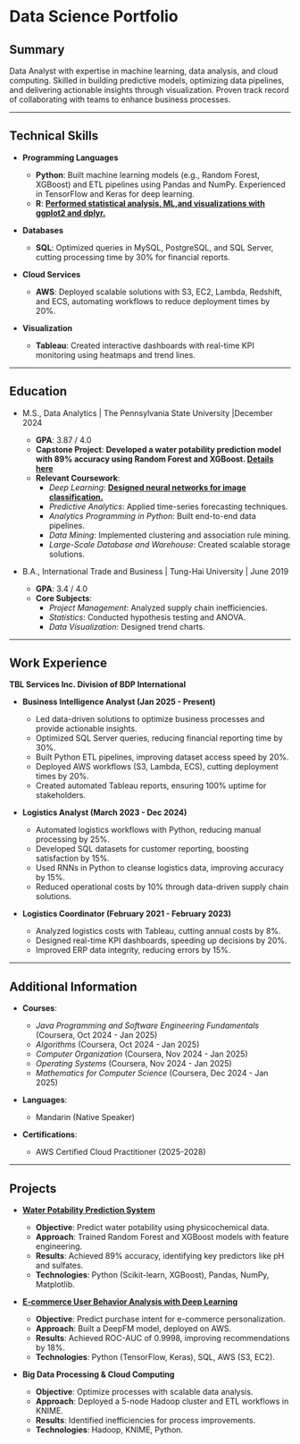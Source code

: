 # Data Science Portfolio

## Summary
Data Analyst with expertise in machine learning, data analysis, and cloud computing. Skilled in building predictive models, optimizing data pipelines, and delivering actionable insights through visualization. Proven track record of collaborating with teams to enhance business processes.

---

## Technical Skills
- **Programming Languages**  
  - **Python**: Built machine learning models (e.g., Random Forest, XGBoost) and ETL pipelines using Pandas and NumPy. Experienced in TensorFlow and Keras for deep learning.  
  - **R**: **[Performed statistical analysis, ML,and visualizations with ggplot2 and dplyr.](https://github.com/MidNight-WaterDrop/Machine-learning-with-R)**

- **Databases**  
  - **SQL**: Optimized queries in MySQL, PostgreSQL, and SQL Server, cutting processing time by 30% for financial reports.

- **Cloud Services**  
  - **AWS**: Deployed scalable solutions with S3, EC2, Lambda, Redshift, and ECS, automating workflows to reduce deployment times by 20%.

- **Visualization**  
  - **Tableau**: Created interactive dashboards with real-time KPI monitoring using heatmaps and trend lines.

---

## Education
- M.S., Data Analytics | The Pennsylvania State University |December 2024  
  - **GPA**: 3.87 / 4.0  
  - **Capstone Project**: **Developed a water potability prediction model with 89% accuracy using Random Forest and XGBoost. [Details here](https://github.com/MidNight-WaterDrop/Analysis-of-Water-Quality-and-Potability)**
  - **Relevant Coursework**:  
    - *Deep Learning*: **[Designed neural networks for image classification.](https://github.com/MidNight-WaterDrop/Python-Deep-Learning)**
    - *Predictive Analytics*: Applied time-series forecasting techniques.  
    - *Analytics Programming in Python*: Built end-to-end data pipelines.  
    - *Data Mining*: Implemented clustering and association rule mining.
    - *Large-Scale Database and Warehouse*: Created scalable storage solutions.

- B.A., International Trade and Business | Tung-Hai University | June 2019
  - **GPA**: 3.4 / 4.0  
  - **Core Subjects**:  
    - *Project Management*: Analyzed supply chain inefficiencies.  
    - *Statistics*: Conducted hypothesis testing and ANOVA.  
    - *Data Visualization*: Designed trend charts.

---

## Work Experience
**TBL Services Inc. Division of BDP International**  
- **Business Intelligence Analyst (Jan 2025 - Present)**  
  - Led data-driven solutions to optimize business processes and provide actionable insights.  
  - Optimized SQL Server queries, reducing financial reporting time by 30%.  
  - Built Python ETL pipelines, improving dataset access speed by 20%.  
  - Deployed AWS workflows (S3, Lambda, ECS), cutting deployment times by 20%.  
  - Created automated Tableau reports, ensuring 100% uptime for stakeholders.

- **Logistics Analyst (March 2023 - Dec 2024)**  
  - Automated logistics workflows with Python, reducing manual processing by 25%.  
  - Developed SQL datasets for customer reporting, boosting satisfaction by 15%.  
  - Used RNNs in Python to cleanse logistics data, improving accuracy by 15%.  
  - Reduced operational costs by 10% through data-driven supply chain solutions.

- **Logistics Coordinator (February 2021 - February 2023)**  
  - Analyzed logistics costs with Tableau, cutting annual costs by 8%.  
  - Designed real-time KPI dashboards, speeding up decisions by 20%.  
  - Improved ERP data integrity, reducing errors by 15%.

---

## Additional Information
- **Courses**:  
  - *Java Programming and Software Engineering Fundamentals* (Coursera, Oct 2024 - Jan 2025)  
  - *Algorithms* (Coursera, Oct 2024 - Jan 2025)  
  - *Computer Organization* (Coursera, Nov 2024 - Jan 2025)  
  - *Operating Systems* (Coursera, Nov 2024 - Jan 2025)  
  - *Mathematics for Computer Science* (Coursera, Dec 2024 - Jan 2025)  

- **Languages**:  
  - Mandarin (Native Speaker)  

- **Certifications**:  
  - AWS Certified Cloud Practitioner (2025-2028)

---

## Projects
- **[Water Potability Prediction System](https://github.com/MidNight-WaterDrop/Analysis-of-Water-Quality-and-Potability)**  
  - **Objective**: Predict water potability using physicochemical data.  
  - **Approach**: Trained Random Forest and XGBoost models with feature engineering.  
  - **Results**: Achieved 89% accuracy, identifying key predictors like pH and sulfates.  
  - **Technologies**: Python (Scikit-learn, XGBoost), Pandas, NumPy, Matplotlib.

- **[E-commerce User Behavior Analysis with Deep Learning](https://github.com/MidNight-WaterDrop/Optimizing-E-Commerce-User-Experience-Behavioral-Analysis-and-Prediction-with-Deep-Learning)**  
  - **Objective**: Predict purchase intent for e-commerce personalization.  
  - **Approach**: Built a DeepFM model, deployed on AWS.  
  - **Results**: Achieved ROC-AUC of 0.9998, improving recommendations by 18%.  
  - **Technologies**: Python (TensorFlow, Keras), SQL, AWS (S3, EC2).

- **Big Data Processing & Cloud Computing**  
  - **Objective**: Optimize processes with scalable data analysis.  
  - **Approach**: Deployed a 5-node Hadoop cluster and ETL workflows in KNIME.  
  - **Results**: Identified inefficiencies for process improvements.  
  - **Technologies**: Hadoop, KNIME, Python.
